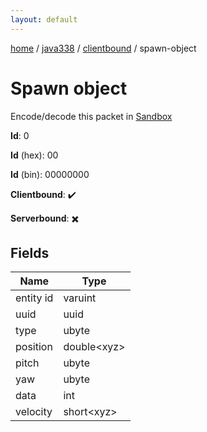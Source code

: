 ```yaml
---
layout: default
---
```


[home](/)  /  [java338](/protocol/java338)  /  [clientbound](/protocol/java338/clientbound)  /  spawn-object

# Spawn object

Encode/decode this packet in [Sandbox](../../../sandbox/java338#clientbound.spawn_object)

**Id**: 0

**Id** (hex): 00

**Id** (bin): 00000000

**Clientbound**: ✔️

**Serverbound**: ✖️

## Fields

Name | Type
---|---
entity id | varuint
uuid | uuid
type | ubyte
position | double&lt;xyz&gt;
pitch | ubyte
yaw | ubyte
data | int
velocity | short&lt;xyz&gt;
